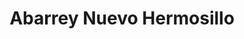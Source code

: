 ---
title: "Abarrey Nuevo Hermosillo"
url: /hermosillo/abarrey-nuevo-hermosillo/
shop: supermercado
---